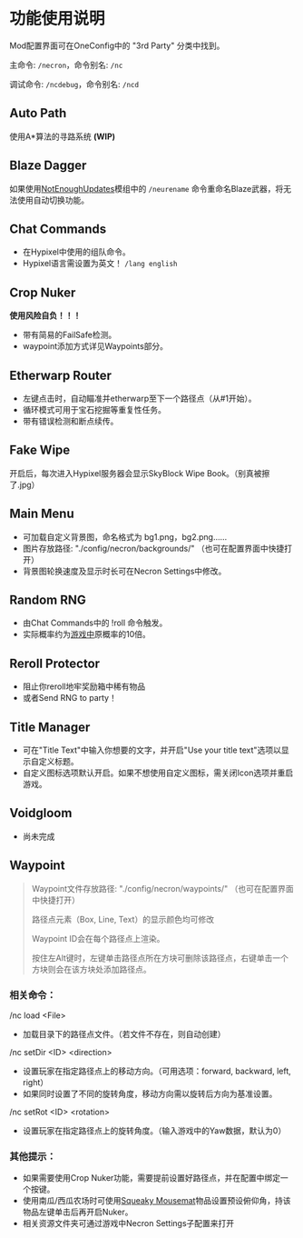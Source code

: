# 功能使用说明

Mod配置界面可在OneConfig中的 "3rd Party" 分类中找到。

 主命令: `/necron`，命令别名: `/nc`

 调试命令: `/ncdebug`，命令别名: `/ncd`

## Auto Path
使用A*算法的寻路系统 **(WIP)**

## Blaze Dagger
如果使用[NotEnoughUpdates](https://github.com/Moulberry/NotEnoughUpdates/)模组中的 `/neurename` 命令重命名Blaze武器，将无法使用自动切换功能。

## Chat Commands
- 在Hypixel中使用的组队命令。
- Hypixel语言需设置为英文！ `/lang english`

## Crop Nuker
**使用风险自负！！！**
- 带有简易的FailSafe检测。
- waypoint添加方式详见Waypoints部分。

## Etherwarp Router
- 左键点击时，自动瞄准并etherwarp至下一个路径点（从#1开始）。
- 循环模式可用于宝石挖掘等重复性任务。
- 带有错误检测和断点续传。

## Fake Wipe
开启后，每次进入Hypixel服务器会显示SkyBlock Wipe Book。（别真被擦了.jpg）

## Main Menu
- 可加载自定义背景图，命名格式为 bg1.png，bg2.png……
- 图片存放路径: "./config/necron/backgrounds/" （也可在配置界面中快捷打开）
- 背景图轮换速度及显示时长可在Necron Settings中修改。

## Random RNG
- 由Chat Commands中的 !roll 命令触发。
- 实际概率约为[游戏中](https://wiki.hypixel.net/Catacombs_Floor_VII#BedrockChest__)原概率的10倍。

## Reroll Protector
- 阻止你reroll地牢奖励箱中稀有物品
- 或者Send RNG to party！

## Title Manager
- 可在"Title Text"中输入你想要的文字，并开启"Use your title text"选项以显示自定义标题。
- 自定义图标选项默认开启。如果不想使用自定义图标，需关闭Icon选项并重启游戏。

## Voidgloom
- 尚未完成

## Waypoint

> Waypoint文件存放路径: "./config/necron/waypoints/" （也可在配置界面中快捷打开）
> 
> 路径点元素（Box, Line, Text）的显示颜色均可修改
> 
> Waypoint ID会在每个路径点上渲染。
> 
> 按住左Alt键时，左键单击路径点所在方块可删除该路径点，右键单击一个方块则会在该方块处添加路径点。

### 相关命令：

/nc load \<File>
- 加载目录下的路径点文件。（若文件不存在，则自动创建）

/nc setDir \<ID> \<direction>
- 设置玩家在指定路径点上的移动方向。（可用选项：forward, backward, left, right）
- 如果同时设置了不同的旋转角度，移动方向需以旋转后方向为基准设置。

/nc setRot \<ID> \<rotation>
- 设置玩家在指定路径点上的旋转角度。（输入游戏中的Yaw数据，默认为0）

### 其他提示：
- 如果需要使用Crop Nuker功能，需要提前设置好路径点，并在配置中绑定一个按键。
- 使用南瓜/西瓜农场时可使用[Squeaky Mousemat](https://wiki.hypixel.net/Squeaky_Mousemat)物品设置预设俯仰角，持该物品左键单击后再开启Nuker。
- 相关资源文件夹可通过游戏中Necron Settings子配置来打开
